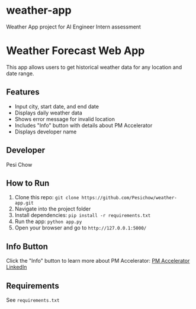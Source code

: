 # weather-app
Weather App project for AI Engineer Intern assessment
# Weather Forecast Web App

This app allows users to get historical weather data for any location and date range.

## Features
- Input city, start date, and end date
- Displays daily weather data
- Shows error message for invalid location
- Includes "Info" button with details about PM Accelerator
- Displays developer name

## Developer
Pesi Chow

## How to Run
1. Clone this repo: `git clone https://github.com/Pesichow/weather-app.git`
2. Navigate into the project folder
3. Install dependencies: `pip install -r requirements.txt`
4. Run the app: `python app.py`
5. Open your browser and go to `http://127.0.0.1:5000/`

## Info Button
Click the "Info" button to learn more about PM Accelerator:
[PM Accelerator LinkedIn](https://www.linkedin.com/company/product-manager-accelerator)

## Requirements
See `requirements.txt`
